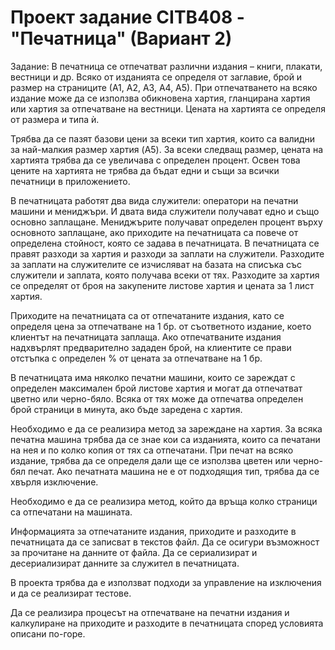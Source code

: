 # Проект задание CITB408 - "Печатница" (Вариант 2)

Задание: В печатница се отпечатват различни издания – книги, плакати, вестници и др. Всяко от
изданията се определя от заглавие, брой и размер на страниците (А1, А2, А3, А4, А5).
При отпечатването на всяко издание може да се използва обикновена хартия, гланцирана
хартия или хартия за отпечатване на вестници. Цената на хартията се определя от размера и
типа ѝ. 

Трябва да се пазят базови цени за всеки тип хартия, които са валидни за най-малкия
размер хартия (A5). За всеки следващ размер, цената на хартията трябва да се увеличава с
определен процент. Освен това цените на хартията не трябва да бъдат едни и същи за всички
печатници в приложението.

В печатницата работят два вида служители: оператори на печатни машини и мениджъри. И
двата вида служители получават едно и също основно заплащане. Мениджърите получават
определен процент върху основното заплащане, ако приходите на печатницата са повече от
определена стойност, която се задава в печатницата.
В печатницата се правят разходи за хартия и разходи за заплати на служители. Разходите за
заплати на служителите се изчисляват на базата на списъка със служители и заплата, която
получава всеки от тях. Разходите за хартия се определят от броя на закупените листове хартия и
цената за 1 лист хартия.

Приходите на печатницата са от отпечатаните издания, като се определя цена за отпечатване
на 1 бр. от съответното издание, което клиентът на печатницата заплаща. Ако отпечатваните
издания надхвърлят предварително зададен брой, на клиентите се прави отстъпка с определен
% от цената за отпечатване на 1 бр.

В печатницата има няколко печатни машини, които се зареждат с определен максимален брой
листове хартия и могат да отпечатват цветно или черно-бяло. Всяка от тях може да отпечатва
определен брой страници в минута, ако бъде заредена с хартия. 

Необходимо е да се реализира метод за зареждане на хартия. За всяка печатна машина трябва да се знае кои са
изданията, които са печатани на нея и по колко копия от тях са отпечатани. При печат на всяко
издание, трябва да се определя дали ще се използва цветен или черно-бял печат. Ако
печатната машина не е от подходящия тип, трябва да се хвърля изключение. 

Необходимо е да се реализира метод, който да връща колко страници са отпечатани на машината.

Информацията за отпечатаните издания, приходите и разходите в печатницата да се записват в
текстов файл. Да се осигури възможност за прочитане на данните от файла. Да се сериализират
и десериализират данните за служител в печатницата.

В проекта трябва да е използват подходи за управление на изключения и да се реализират
тестове.

Да се реализира процесът на отпечатване на печатни издания и калкулиране на приходите и
разходите в печатницата според условията описани по-горе.